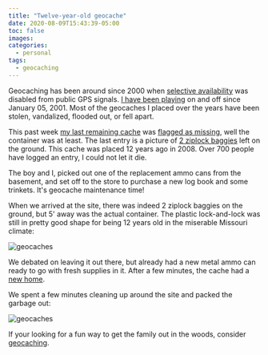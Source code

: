 ```yaml
---
title: "Twelve-year-old geocache"
date: 2020-08-09T15:43:39-05:00
toc: false
images:
categories:
  - personal
tags: 
  - geocaching
---
```


Geocaching has been around since 2000 when [selective availability](https://www.gps.gov/systems/gps/modernization/sa/) was disabled from public GPS signals.   [I have been playing](https://www.geocaching.com/p/default.aspx?guid=a2380665-f5e1-4020-9715-b3af85e324cc) on and off since January 05, 2001.  Most of the geocaches I placed over the years have been stolen, vandalized, flooded out, or fell apart.  

This past week [my last remaining cache](https://www.geocaching.com/geocache/GC19DJ3_a-deer-runs-though-it) was [flagged as missing](https://www.geocaching.com/seek/log.aspx?LUID=e85a9970-0603-4021-b5d5-fb51fbc75942), well the container was at least.  The last entry is a picture of [2 ziplock baggies](https://s3.amazonaws.com/gs-geo-images/cbacaa68-6e56-4f94-8188-2ba87ecd0818.png) left on the ground.  This cache was placed 12 years ago in 2008.  Over 700 people have logged an entry, I could not let it die.

The boy and I, picked out one of the replacement ammo cans from the basement, and set off to the store to purchase a new log book and some trinkets.  It's geocache maintenance time!

When we arrived at the site, there was indeed 2 ziplock baggies on the ground, but 5' away was the actual container.   The plastic lock-and-lock was still in pretty good shape for being 12 years old in the miserable Missouri climate:

![geocaches](/images/geocaches.jpg)

We debated on leaving it out there, but already had a new metal ammo can ready to go with fresh supplies in it.  After a few minutes, the cache had a [new home](https://www.geocaching.com/seek/log.aspx?LUID=ae6e261a-3436-4434-bf32-8b8a72d60b12).

We spent a few minutes cleaning up around the site and packed the garbage out:

![geocaches](/images/removingcache.jpg)

If your looking for a fun way to get the family out in the woods, consider [geocaching](https://www.geocaching.com/).

